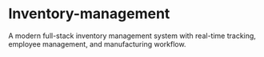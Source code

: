 # Inventory-management
A modern full-stack inventory management system with real-time tracking, employee management, and manufacturing workflow.
